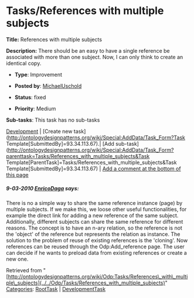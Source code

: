 #  Tasks/References with multiple subjects


__Title:__ References with multiple subjects


__Description:__ There should be an easy to have a single reference be associated with more than one subject. Now, I can only think to create an identical copy. 


  





* __Type__: Improvement
* __Posted by__: [MichaelUschold](../../User/MichaelUschold "User:MichaelUschold")
* __Status__: fixed


* __Priority__: Medium




__Sub-tasks__:
This task has no sub-tasks




[Development](../../Odp/Development "Odp:Development") | [Create new task](http://ontologydesignpatterns.org/wiki/Special:AddData/Task_Form?Task Template[SubmittedBy]=93.34.113.67).| [Add sub-task](http://ontologydesignpatterns.org/wiki/Special:AddData/Task_Form?parenttask=Tasks/References_with_multiple_subjects&Task Template[ParentTask]=Tasks/References_with_multiple_subjects&Task Template[SubmittedBy]=93.34.113.67) | [Add a comment at the bottom of this page](../index.php@title=Odp%253AAdd_comment&target=Odp%253ATasks%252F../../Odp/Tasks/References_with_multiple_subjects#New_comment "http://ontologydesignpatterns.org/wiki/index.php?title=Odp:Add_comment&target=Odp:Tasks/References_with_multiple_subjects#New_comment")
#####  9-03-2010 [EnricoDaga](../../User/EnricoDaga "User:EnricoDaga") says:


There is no a simple way to share the same reference instance (page) by multiple subjects. 
If we make this, we loose other useful functionalities, for example the direct link for adding a new reference of the same subject.
Additionally, different subjects can share the same reference for different reasons.
The concept is to have an n-ary relation, so the reference is not the 'object' of the reference but represents the relation as instance.
The solution to the problem of reuse of existing references is the 'cloning'. Now references can be reused through the Odp:Add\_reference page. The user can decide if he wants to preload data from existing references or create a new one.





Retrieved from "[http://ontologydesignpatterns.org/wiki/Odp:Tasks/References\_with\_multiple\_subjects](../../Odp/Tasks/References_with_multiple_subjects)"
 [Categories](http://ontologydesignpatterns.org/wiki/Special:Categories "Special:Categories"): [RootTask](../../Category/RootTask "Category:RootTask") | [DevelopmentTask](../../Category/DevelopmentTask "Category:DevelopmentTask")